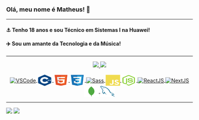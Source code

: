 <h3>Olá, meu nome é Matheus! 👋</h3> 

---

<h4>⚓ Tenho 18 anos e sou Técnico em Sistemas I na Huawei!</h4>
<h4>✈️ Sou um amante da Tecnologia e da Música!</h4>

---

<div align="center">
  <a href="https://github.com/MatheusAndrade23">
  <img height="165em" src="https://github-readme-stats.vercel.app/api?username=MatheusAndrade23&show_icons=true&theme=dark&include_all_commits=true&count_private=true"/>
  <img height="165em" src="https://github-readme-stats.vercel.app/api/top-langs/?username=MatheusAndrade23&layout=compact&langs_count=7&theme=dark"/>
</div>

<div align="center"><br>
  <a href="https://github.com/MatheusAndrade23">
    <img align="center" alt="VSCode" height="30" width="40" src="https://cdn.jsdelivr.net/gh/devicons/devicon/icons/vscode/vscode-original.svg"/>
    <img align="center" alt="C++" height="30" width="40" src="https://raw.githubusercontent.com/devicons/devicon/master/icons/cplusplus/cplusplus-plain.svg"/>
    <img align="center" alt="HTML" height="30" width="40" src="https://raw.githubusercontent.com/devicons/devicon/master/icons/html5/html5-original.svg"/>
    <img align="center" alt="CSS" height="30" width="40" src="https://raw.githubusercontent.com/devicons/devicon/master/icons/css3/css3-original.svg"/>
    <img align="center" alt="Sass" height="30" width="40" src="https://cdn.jsdelivr.net/gh/devicons/devicon/icons/sass/sass-original.svg"/>
    <img align="center" alt="Js" height="30" width="40" src="https://raw.githubusercontent.com/devicons/devicon/master/icons/javascript/javascript-plain.svg"/>
<!--     <img align="center" alt="TypeScript" height="30" width="40" src="https://cdn.jsdelivr.net/gh/devicons/devicon/icons/typescript/typescript-original.svg"/> -->
    <img align="center" alt="NodeJS" height="30" width="40" src="https://raw.githubusercontent.com/devicons/devicon/master/icons/nodejs/nodejs-plain.svg"/>
    <img align="center" alt="ReactJS" height="30" width="40" src="https://cdn.jsdelivr.net/gh/devicons/devicon/icons/react/react-original.svg"/>
    <img align="center" alt="NextJS" height="30" width="40" src="https://cdn.jsdelivr.net/gh/devicons/devicon/icons/nextjs/nextjs-original.svg"/>
    <img align="center" alt="MongoDB" height="30" width="40" src="https://raw.githubusercontent.com/devicons/devicon/master/icons/mongodb/mongodb-plain.svg"/>
    <img align="center" alt="MySQL" height="30" width="40" src="https://raw.githubusercontent.com/devicons/devicon/master/icons/mysql/mysql-plain.svg"/>
  </a>
</div>

 <!-- <div align="center">
  
  ![Snake animation](https://github.com/MatheusAndrade23/MatheusAndrade23/blob/output/github-contribution-grid-snake.svg)
  
 </div> -->
 
  ---
  
<a href="https://www.linkedin.com/in/matheus-andrade23/" target="_blank"><img src="https://img.shields.io/badge/-LinkedIn-%230077B5?style=for-the-badge&logo=linkedin&logoColor=white" target="_blank"></a>
<a href = "mailto:matheusandrade.ma2003@gmail.com"><img src="https://img.shields.io/badge/-Gmail-%23333?style=for-the-badge&logo=gmail&logoColor=white" target="_blank"></a>

